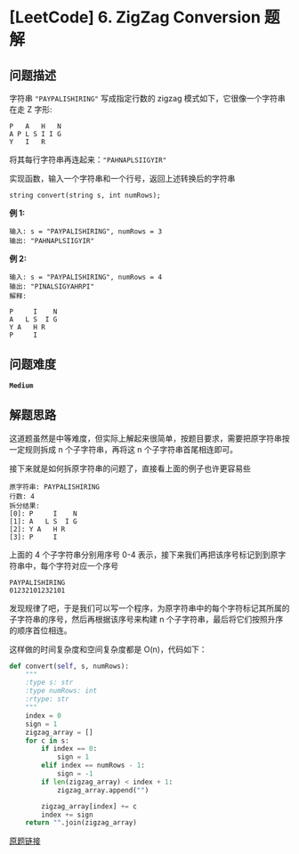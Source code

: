 # [LeetCode] 6. ZigZag Conversion 题解

## 问题描述

字符串 `"PAYPALISHIRING"` 写成指定行数的 zigzag 模式如下，它很像一个字符串在走 Z 字形: 

```
P   A   H   N
A P L S I I G
Y   I   R
```

将其每行字符串再连起来：`"PAHNAPLSIIGYIR"`

实现函数，输入一个字符串和一个行号，返回上述转换后的字符串

```
string convert(string s, int numRows);
```

**例 1:**

```
输入: s = "PAYPALISHIRING", numRows = 3
输出: "PAHNAPLSIIGYIR"
```

**例 2:**

```
输入: s = "PAYPALISHIRING", numRows = 4
输出: "PINALSIGYAHRPI"
解释:

P     I    N
A   L S  I G
Y A   H R
P     I
```

## 问题难度

**`Medium`**

## 解题思路

这道题虽然是中等难度，但实际上解起来很简单，按题目要求，需要把原字符串按一定规则拆成 n 个子字符串，再将这 n 个子字符串首尾相连即可。

接下来就是如何拆原字符串的问题了，直接看上面的例子也许更容易些

```
原字符串: PAYPALISHIRING
行数: 4
拆分结果: 
[0]: P     I    N
[1]: A   L S  I G
[2]: Y A   H R
[3]: P     I
```

上面的 4 个子字符串分别用序号 0-4 表示，接下来我们再把该序号标记到到原字符串中，每个字符对应一个序号

```
PAYPALISHIRING
01232101232101
```

发现规律了吧，于是我们可以写一个程序，为原字符串中的每个字符标记其所属的子字符串的序号，然后再根据该序号来构建 n 个子字符串，最后将它们按照升序的顺序首位相连。

这样做的时间复杂度和空间复杂度都是 O(n)，代码如下：

```python
def convert(self, s, numRows):
    """
    :type s: str
    :type numRows: int
    :rtype: str
    """
    index = 0
    sign = 1
    zigzag_array = []
    for c in s:
        if index == 0:
            sign = 1
        elif index == numRows - 1:
            sign = -1
        if len(zigzag_array) < index + 1:
            zigzag_array.append("")

        zigzag_array[index] += c
        index += sign
    return "".join(zigzag_array)
```



[原题链接](https://leetcode.com/problems/zigzag-conversion/submissions/)